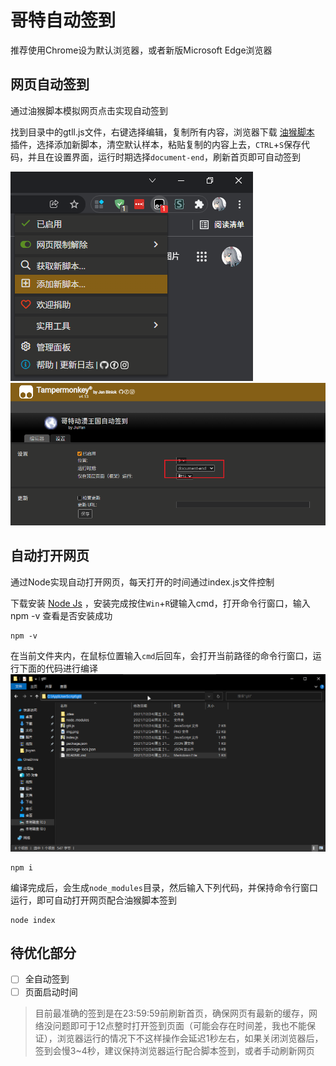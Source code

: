 # 哥特自动签到
推荐使用Chrome设为默认浏览器，或者新版Microsoft Edge浏览器

## 网页自动签到
通过油猴脚本模拟网页点击实现自动签到

找到目录中的gtll.js文件，右键选择编辑，复制所有内容，浏览器下载 [油猴脚本](https://chrome.google.com/webstore/detail/tampermonkey/dhdgffkkebhmkfjojejmpbldmpobfkfo) 插件，选择添加新脚本，清空默认样本，粘贴复制的内容上去，`CTRL`+`S`保存代码，并且在设置界面，运行时期选择`document-end`，刷新首页即可自动签到

![img.png](img.png)
![img_2.png](img_2.png)

## 自动打开网页
通过Node实现自动打开网页，每天打开的时间通过index.js文件控制

下载安装 [Node Js](https://nodejs.org/zh-cn/) ，安装完成按住`Win`+`R`键输入cmd，打开命令行窗口，输入npm -v 查看是否安装成功
```shell
npm -v
```
在当前文件夹内，在鼠标位置输入`cmd`后回车，会打开当前路径的命令行窗口，运行下面的代码进行编译
![img_1.png](img_1.png)
```shell
npm i
```
编译完成后，会生成`node_modules`目录，然后输入下列代码，并保持命令行窗口运行，即可自动打开网页配合油猴脚本签到
```shell
node index
```
## 待优化部分
- [ ] 全自动签到
- [ ] 页面启动时间
> 目前最准确的签到是在23:59:59前刷新首页，确保网页有最新的缓存，网络没问题即可于12点整时打开签到页面（可能会存在时间差，我也不能保证），浏览器运行的情况下不这样操作会延迟1秒左右，如果关闭浏览器后，签到会慢3~4秒，建议保持浏览器运行配合脚本签到，或者手动刷新网页
